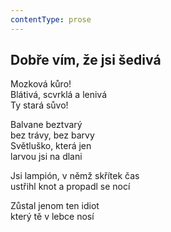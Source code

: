 ```yaml
---
contentType: prose
---
```


## Dobře vím, že jsi šedivá

Mozková kůro!  
Blátivá, scvrklá a lenivá  
Ty stará sůvo!

Balvane beztvarý  
bez trávy, bez barvy  
Světluško, která jen  
larvou jsi na dlani

Jsi lampión, v němž skřítek čas  
ustřihl knot a propadl se nocí

Zůstal jenom ten idiot  
který tě v lebce nosí
